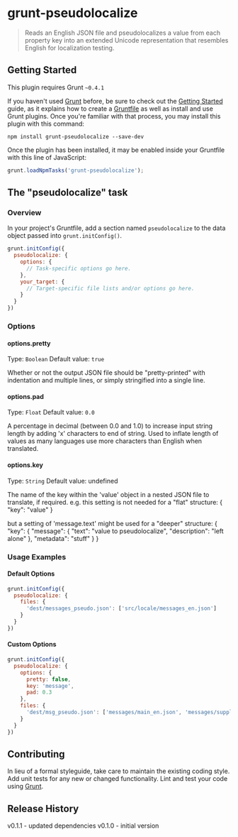 # grunt-pseudolocalize

> Reads an English JSON file and pseudolocalizes a value from each property key into an extended Unicode representation that resembles English for localization testing.

## Getting Started
This plugin requires Grunt `~0.4.1`

If you haven't used [Grunt](http://gruntjs.com/) before, be sure to check out the [Getting Started](http://gruntjs.com/getting-started) guide, as it explains how to create a [Gruntfile](http://gruntjs.com/sample-gruntfile) as well as install and use Grunt plugins. Once you're familiar with that process, you may install this plugin with this command:

```shell
npm install grunt-pseudolocalize --save-dev
```

Once the plugin has been installed, it may be enabled inside your Gruntfile with this line of JavaScript:

```js
grunt.loadNpmTasks('grunt-pseudolocalize');
```

## The "pseudolocalize" task

### Overview
In your project's Gruntfile, add a section named `pseudolocalize` to the data object passed into `grunt.initConfig()`.

```js
grunt.initConfig({
  pseudolocalize: {
    options: {
      // Task-specific options go here.
    },
    your_target: {
      // Target-specific file lists and/or options go here.
    }
  }
})
```

### Options

#### options.pretty
Type: `Boolean`
Default value: `true`

Whether or not the output JSON file should be "pretty-printed" with indentation and multiple lines, or simply stringified into a single line.

#### options.pad
Type: `Float`
Default value: `0.0`

A percentage in decimal (between 0.0 and 1.0) to increase input string length by adding 'x' characters to end of string.  Used to inflate length of values as many languages use more characters than English when translated.

#### options.key
Type: `String`
Default value: undefined

The name of the key within the 'value' object in a nested JSON file to translate, if required.  e.g.
this setting is not needed for a "flat" structure:
{
  "key": "value"
}  

but a setting of 'message.text' might be used for a "deeper" structure:
{
  "key": {
  	"message": {
	  	"text": "value to pseudolocalize",
	  	"description": "left alone"
	  },
	"metadata": "stuff"
  } 
}

### Usage Examples

#### Default Options

```js
grunt.initConfig({
  pseudolocalize: {
    files: {
      'dest/messages_pseudo.json': ['src/locale/messages_en.json']
    }
  }
})
```

#### Custom Options

```js
grunt.initConfig({
  pseudolocalize: {
    options: {
      pretty: false,
      key: 'message',
      pad: 0.3
    },
    files: {
      'dest/msg_pseudo.json': ['messages/main_en.json', 'messages/supplemental_en.json']
    }
  }
})
```

## Contributing
In lieu of a formal styleguide, take care to maintain the existing coding style. Add unit tests for any new or changed functionality. Lint and test your code using [Grunt](http://gruntjs.com/).

## Release History
v0.1.1 - updated dependencies
v0.1.0 - initial version
